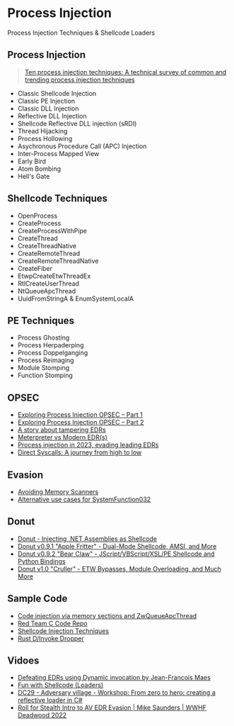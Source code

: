 # Process Injection
Process Injection Techniques & Shellcode Loaders

## Process Injection
> [Ten process injection techniques: A technical survey of common and trending process injection techniques](https://www.elastic.co/blog/ten-process-injection-techniques-technical-survey-common-and-trending-process)
- Classic Shellcode Injection
- Classic PE Injection
- Classic DLL Injection
- Reflective DLL Injection
- Shellcode Reflective DLL injection (sRDI)
- Thread Hijacking
- Process Hollowing
- Asychronous Procedure Call (APC) Injection
- Inter-Process Mapped View
- Early Bird
- Atom Bombing
- Hell's Gate

## Shellcode Techniques
- OpenProcess
- CreateProcess
- CreateProcessWithPipe
- CreateThread
- CreateThreadNative
- CreateRemoteThread
- CreateRemoteThreadNative
- CreateFiber
- EtwpCreateEtwThreadEx
- RtlCreateUserThread
- NtQueueApcThread
- UuidFromStringA & EnumSystemLocalA

## PE Techniques
- Process Ghosting
- Process Herpaderping
- Process Doppelganging
- Process Reimaging
- Module Stomping
- Function Stomping

## OPSEC
- [Exploring Process Injection OPSEC – Part 1](https://rastamouse.me/exploring-process-injection-opsec-part-1/)
- [Exploring Process Injection OPSEC – Part 2](https://rastamouse.me/exploring-process-injection-opsec-part-2/)
- [A story about tampering EDRs](https://redops.at/en/blog/a-story-about-tampering-edrs)
- [Meterpreter vs Modern EDR(s)](https://redops.at/en/blog/meterpreter-vs-modern-edrs-in-2023)
- [Process injection in 2023, evading leading EDRs](https://vanmieghem.io/process-injection-evading-edr-in-2023/)
- [Direct Syscalls: A journey from high to low](https://redops.at/en/blog/direct-syscalls-a-journey-from-high-to-low)

## Evasion
- [Avoiding Memory Scanners](https://www.blackhillsinfosec.com/avoiding-memory-scanners/)
- [Alternative use cases for SystemFunction032](https://s3cur3th1ssh1t.github.io/SystemFunction032_Shellcode/)

## Donut
- [Donut - Injecting .NET Assemblies as Shellcode](https://thewover.github.io/Introducing-Donut/)
- [Donut v0.9.1 "Apple Fritter" - Dual-Mode Shellcode, AMSI, and More](https://thewover.github.io/Apple-Fritter/)
- [Donut v0.9.2 "Bear Claw" - JScript/VBScript/XSL/PE Shellcode and Python Bindings](https://thewover.github.io/Bear-Claw/)
- [Donut v1.0 "Cruller" - ETW Bypasses, Module Overloading, and Much More](https://thewover.github.io/Cruller/)

## Sample Code
- [Code injection via memory sections and ZwQueueApcThread](https://cocomelonc.github.io/tutorial/2022/01/17/malware-injection-14.html)
- [Red Team C Code Repo](https://github.com/Mr-Un1k0d3r/RedTeamCCode)
- [Shellcode Injection Techniques](https://github.com/plackyhacker/Shellcode-Injection-Techniques)
- [Rust D/Invoke Dropper](https://github.com/Nariod/Tartocitron)

## Vidoes
- [Defeating EDRs using Dynamic invocation by Jean-Francois Maes](https://www.youtube.com/watch?v=LXfhyTpQ7TM&list=WL&index=5&t=577s)
- [Fun with Shellcode (Loaders)](https://www.youtube.com/watch?v=HNGuM5LpOEw&list=WL&index=4&t=147s)
- [DC29 - Adversary village - Workshop: From zero to hero: creating a reflective loader in C#](https://www.youtube.com/watch?v=E6LOQQiNjj0&list=WL&index=2&t=2581s)
- [Roll for Stealth Intro to AV EDR Evasion | Mike Saunders | WWHF Deadwood 2022](https://www.youtube.com/watch?v=TvPE5EAObHw&list=WL&index=6&t=800s)
